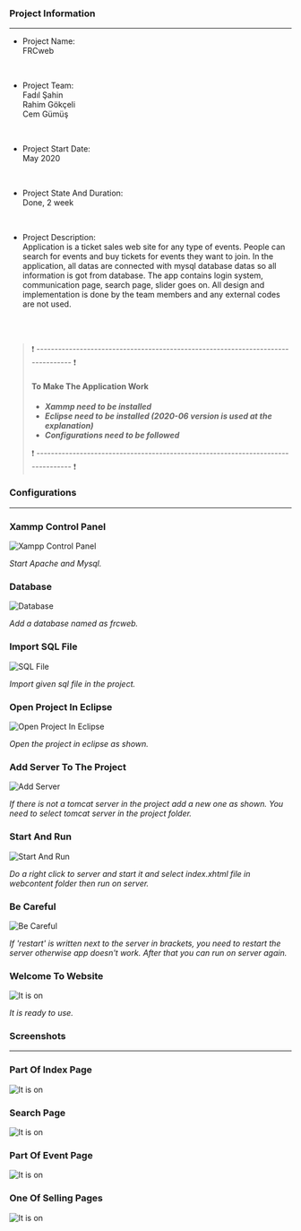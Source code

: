 ### Project Information
--- 
* Project Name: <br/>
FRCweb
<br>

* Project Team: <br/>
Fadıl Şahin<br>
Rahim Gökçeli<br>
Cem Gümüş
<br>

* Project Start Date: <br/>
May 2020
<br>

* Project State And Duration: <br/>
Done, 2 week
<br>

* Project Description: <br/>
Application is a ticket sales web site for any type of events. People can search for events and buy tickets for events they want to join. In the application, all datas are connected with mysql database datas so all information is got from database. The app contains login system, communication page, search page, slider goes on. All design and implementation is done by the team members and any external codes are not used.
<br/>
<br/>

>:exclamation: --------------------------------------------------------------------------------- :exclamation:
>#### To Make The Application Work
>- ***Xammp need to be installed***
>- ***Eclipse need to be installed (2020-06 version is used at the explanation)***
>- ***Configurations need to be followed***
>
>:exclamation: --------------------------------------------------------------------------------- :exclamation:
### Configurations
---

### Xammp Control Panel
![Xampp Control Panel](images/0.png)

*Start Apache and Mysql.*

### Database
![Database](images/1.png)

*Add a database named as frcweb.*
### Import SQL File
![SQL File](images/2.png)

*Import given sql file in the project.*
### Open Project In Eclipse
![Open Project In Eclipse](images/3.png)

*Open the project in eclipse as shown.*
### Add Server To The Project
![Add Server](images/4.png)

*If there is not a tomcat server in the project add a new one as shown. You need to select tomcat server in the project folder.*

### Start And Run
![Start And Run](images/5.png)

*Do a right click to server and start it and select index.xhtml file in webcontent folder then run on server.*
### Be Careful 
![Be Careful](images/6.png)

*If 'restart' is written next to the server in brackets, you need to restart the server otherwise app doesn't work. After that you can run on server again.*
### Welcome To Website 
![It is on](images/7.png)

*It is ready to use.*
### Screenshots
---

### Part Of Index Page
![It is on](images/9.png)

### Search Page
![It is on](images/10.png)

### Part Of Event Page
![It is on](images/11.png)

### One Of Selling Pages
![It is on](images/12.png)

